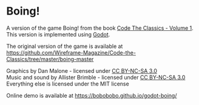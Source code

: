 # Boing!

A version of the game Boing! from the book [Code The Classics - Volume 1](https://wireframe.raspberrypi.org/books/code-the-classics1). This version is implemented using [Godot](https://godotengine.org/).

The original version of the game is available at https://github.com/Wireframe-Magazine/Code-the-Classics/tree/master/boing-master

Graphics by Dan Malone - licensed under [CC BY-NC-SA 3.0](https://creativecommons.org/licenses/by-nc-sa/3.0/)<br>
Music and sound by Allister Brimble - licensed under [CC BY-NC-SA 3.0](https://creativecommons.org/licenses/by-nc-sa/3.0/)<br>
Everything else is licensed under the MIT license

Online demo is available at https://bobobobo.github.io/godot-boing/ 